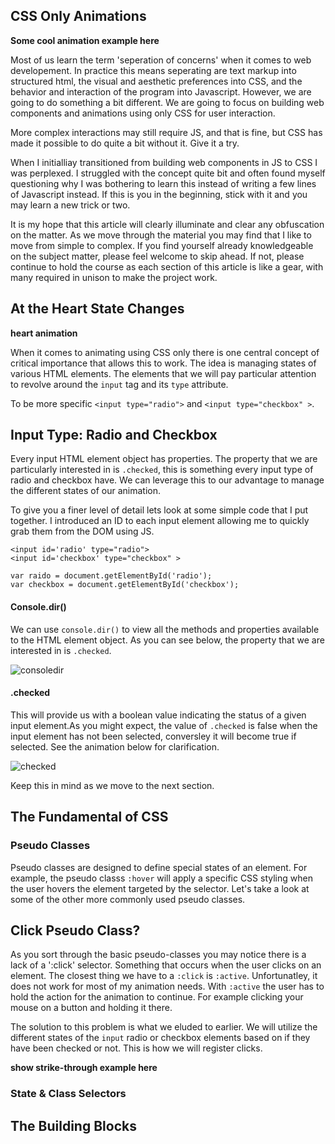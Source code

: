 ## CSS Only Animations

**Some cool animation example here**

Most of us learn the term 'seperation of concerns' when it comes to web developement. In practice this means seperating are text markup into structured html, the visual and aesthetic preferences into CSS, and the behavior and interaction of the program into Javascript. However, we are going to do something a bit different. We are going to focus on building web components and animations using only CSS for user interaction.

More complex interactions may still require JS, and that is fine, but CSS has made it possible to do quite a bit without it. Give it a try. 

When I initialliay transitioned from building web components in JS to CSS I was perplexed. I struggled with the concept quite bit and often found myself questioning why I was bothering to learn this instead of writing a few lines of Javascript instead. If this is you in the beginning, stick with it and you may learn a new trick or two.  

It is my hope that this article will clearly illuminate and clear any obfuscation on the matter. As we move through the material you may find that I like to move from simple to complex. If you find yourself already knowledgeable on the subject matter, please feel welcome to skip ahead. If not, please continue to hold the course as each section of this article is like a gear, with many required in unison to make the project work.

## At the Heart State Changes

**heart animation**

When it comes to animating using CSS only there is one central concept of critical importance that allows this to work. The idea is managing states of various HTML elements. The elements that we will pay particular attention to revolve around the `input` tag and its `type` attribute. 

To be more specific `<input type="radio">` and `<input type="checkbox" >`.

## Input Type: Radio and Checkbox
Every input HTML element object has properties. The property that we are particularly interested in is `.checked`, this is something every input type of radio and checkbox have. We can leverage this to our advantage to manage the different states of our animation.

To give you a finer level of detail lets look at some simple code that I put together. I introduced an ID to each input element allowing me to quickly grab them from the DOM using JS.

```
<input id='radio' type="radio">
<input id='checkbox' type="checkbox" >

var raido = document.getElementById('radio');
var checkbox = document.getElementById('checkbox');
```

#### Console.dir()
We can use `console.dir()` to view all the methods and properties available to the HTML element object. As you can see below, the property that we are interested in is `.checked`. 

![consoledir](http://imgur.com/9Ta5d6x.gif)

#### .checked
This will provide us with a boolean value indicating the status of a given input element.As you might expect, the value of `.checked` is false when the input element has not been selected, conversley it will become true if selected. See the animation below for clarification. 

![checked](http://imgur.com/ypB5rBp.gif)

Keep this in mind as we move to the next section. 

## The Fundamental of CSS



### Pseudo Classes 

Pseudo classes are designed to define special states of an element. For example, the pseudo classs `:hover` will apply a specific CSS styling when the user hovers the element targeted by the selector. Let's take a look at some of the other more commonly used pseudo classes. 

## Click Pseudo Class?

As you sort through the basic pseudo-classes you may notice there is a lack of a ':click' selector. Something that occurs when the user clicks on an element. The closest thing we have to a `:click` is `:active`. Unfortunatley, it does not work for most of my animation needs. With `:active` the user has to hold the action for the animation to continue. For example clicking your mouse on a button and holding it there. 

The solution to this problem is what we eluded to earlier. We will utilize the different states of the `input` radio or checkbox elements based on if they have been checked or not. This is how we will register clicks. 

**show strike-through example here**

### State & Class Selectors

## The Building Blocks

